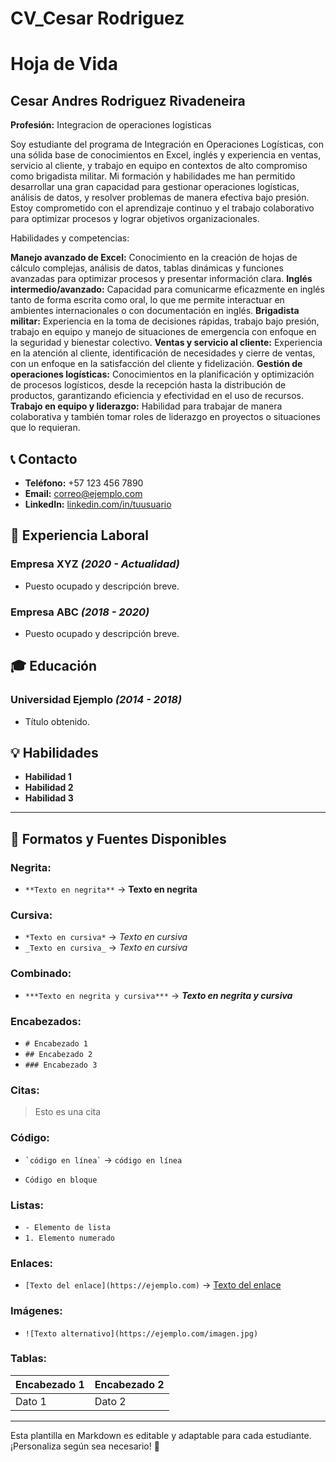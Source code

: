 # CV_Cesar Rodriguez
# Hoja de Vida

## Cesar Andres Rodriguez Rivadeneira 
**Profesión:** Integracion de operaciones logisticas

Soy estudiante del programa de Integración en Operaciones Logísticas, con una sólida base de conocimientos en Excel, inglés y experiencia en ventas, servicio al cliente, y trabajo en equipo en contextos de alto compromiso como brigadista militar. Mi formación y habilidades me han permitido desarrollar una gran capacidad para gestionar operaciones logísticas, análisis de datos, y resolver problemas de manera efectiva bajo presión. Estoy comprometido con el aprendizaje continuo y el trabajo colaborativo para optimizar procesos y lograr objetivos organizacionales.

Habilidades y competencias:

**Manejo avanzado de Excel:** 
Conocimiento en la creación de hojas de cálculo complejas, análisis de datos, tablas dinámicas y funciones avanzadas para optimizar procesos y presentar información clara.
**Inglés intermedio/avanzado:** 
Capacidad para comunicarme eficazmente en inglés tanto de forma escrita como oral, lo que me permite interactuar en ambientes internacionales o con documentación en inglés.
**Brigadista militar:**
Experiencia en la toma de decisiones rápidas, trabajo bajo presión, trabajo en equipo y manejo de situaciones de emergencia con enfoque en la seguridad y bienestar colectivo.
**Ventas y servicio al cliente:**
Experiencia en la atención al cliente, identificación de necesidades y cierre de ventas, con un enfoque en la satisfacción del cliente y fidelización.
**Gestión de operaciones logísticas:** 
Conocimientos en la planificación y optimización de procesos logísticos, desde la recepción hasta la distribución de productos, garantizando eficiencia y efectividad en el uso de recursos.
**Trabajo en equipo y liderazgo:**
Habilidad para trabajar de manera colaborativa y también tomar roles de liderazgo en proyectos o situaciones que lo requieran.


## 📞 Contacto
- **Teléfono:** +57 123 456 7890
- **Email:** [correo@ejemplo.com](mailto:correo@ejemplo.com)
- **LinkedIn:** [linkedin.com/in/tuusuario](https://linkedin.com/in/tuusuario)

## 🏢 Experiencia Laboral
### **Empresa XYZ** _(2020 - Actualidad)_
- Puesto ocupado y descripción breve.

### **Empresa ABC** _(2018 - 2020)_
- Puesto ocupado y descripción breve.

## 🎓 Educación
### **Universidad Ejemplo** _(2014 - 2018)_
- Título obtenido.

## 💡 Habilidades
- **Habilidad 1**
- **Habilidad 2**
- **Habilidad 3**

---

## 🎨 Formatos y Fuentes Disponibles

### **Negrita:**
- `**Texto en negrita**` → **Texto en negrita**

### **Cursiva:**
- `*Texto en cursiva*` → *Texto en cursiva*
- `_Texto en cursiva_` → _Texto en cursiva_

### **Combinado:**
- `***Texto en negrita y cursiva***` → ***Texto en negrita y cursiva***

### **Encabezados:**
- `# Encabezado 1`
- `## Encabezado 2`
- `### Encabezado 3`

### **Citas:**
> Esto es una cita

### **Código:**
- `` `código en línea` `` → `código en línea`
- ```
  Código en bloque
  ```

### **Listas:**
- `- Elemento de lista`
- `1. Elemento numerado`

### **Enlaces:**
- `[Texto del enlace](https://ejemplo.com)` → [Texto del enlace](https://ejemplo.com)

### **Imágenes:**
- `![Texto alternativo](https://ejemplo.com/imagen.jpg)`

### **Tablas:**
| Encabezado 1 | Encabezado 2 |
|-------------|-------------|
| Dato 1     | Dato 2      |

---

Esta plantilla en Markdown es editable y adaptable para cada estudiante. ¡Personaliza según sea necesario! 🎯

